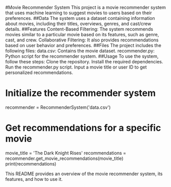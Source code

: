 #Movie Recommender System
This project is a movie recommender system that uses machine learning to suggest movies to users based on their preferences.
##Data
The system uses a dataset containing information about movies, including their titles, overviews, genres, and cast/crew details.
##Features
Content-Based Filtering: The system recommends movies similar to a particular movie based on its features, such as genre, cast, and crew.
Collaborative Filtering: It also provides recommendations based on user behavior and preferences.
##Files
The project includes the following files:
data.csv: Contains the movie dataset.
recommender.py: Python script for the recommender system.
##Usage
To use the system, follow these steps:
Clone the repository.
Install the required dependencies.
Run the recommender.py script.
Input a movie title or user ID to get personalized recommendations.

# Initialize the recommender system
recommender = RecommenderSystem('data.csv')

# Get recommendations for a specific movie
movie_title = 'The Dark Knight Rises'
recommendations = recommender.get_movie_recommendations(movie_title)
print(recommendations)

This README provides an overview of the movie recommender system, its features, and how to use it.
